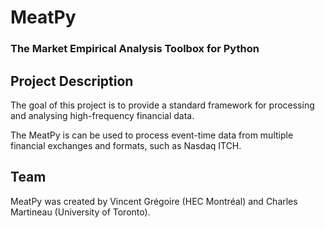 # MeatPy
### The Market Empirical Analysis Toolbox for Python


## Project Description

The goal of this project is to provide a standard framework for processing and 
analysing high-frequency financial data.


The MeatPy is  can be used to process event-time data from multiple financial exchanges
and formats, such as Nasdaq ITCH.


## Team

MeatPy was created by Vincent Grégoire (HEC Montréal)
and Charles Martineau (University of Toronto).